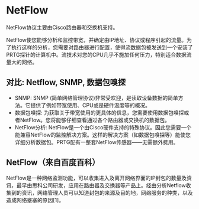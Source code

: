 # NetFlow


NetFlow协议主要由Cisco路由器和交换机支持。

NetFlow使您能够分析和监控带宽，并确定由IP地址、协议或程序引起的流量。为了执行这样的分析，您需要对路由器进行配置，使得流数据包被发送到一个安装了PRTG探针的计算机中。流技术对您的CPU几乎不施加任何压力，特别适合数据流量大的网络。

## 对比: Netflow, SNMP, 数据包嗅探
- SNMP: SNMP (简单网络管理协议)非常受欢迎，是读取设备数据的简单方法。它提供了例如带宽使用、CPU或是硬件温度等的概况。
- 数据包嗅探: 为获取关于带宽使用的更具体的信息，您需要使用数据包嗅探或者NetFlow。您将能够仔细查看通过各个路由器或交换机的数据包。
- NetFlow分析: NetFlow是一个由Cisco硬件支持的特殊协议。因此您需要一个能兼容NetFlow的监控解决方案。这样的解决方案（如数据包嗅探等）能使您详细分析数据包。PRTG配有一整套NetFlow传感器——无需额外费用。

## NetFlow（来自百度百科）
NetFlow是一种网络监测功能，可以收集进入及离开网络界面的IP封包的数量及资讯，最早由思科公司研发，应用在路由器及交换器等产品上。经由分析Netflow收集到的资讯，网络管理人员可以知道封包的来源及目的地，网络服务的种类，以及造成网络壅塞的原因[1]。
